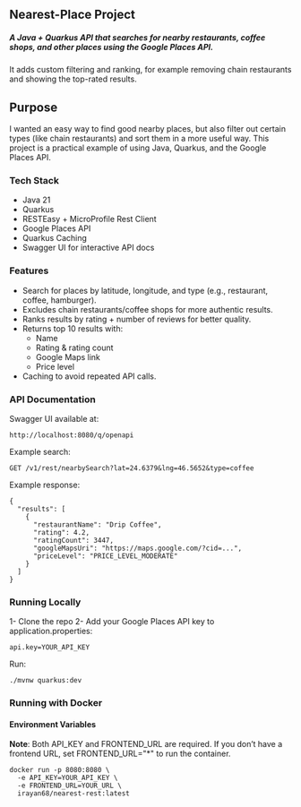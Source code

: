 ## Nearest-Place Project 

##### A Java + Quarkus API that searches for nearby restaurants, coffee shops, and other places using the Google Places API.
It adds custom filtering and ranking, for example removing chain restaurants and showing the top-rated results.

## Purpose
I wanted an easy way to find good nearby places, but also filter out certain types (like chain restaurants) and sort them in a more useful way.
This project is a practical example of using Java, Quarkus, and the Google Places API.

### Tech Stack
- Java 21
- Quarkus
- RESTEasy + MicroProfile Rest Client
- Google Places API
- Quarkus Caching
- Swagger UI for interactive API docs


### Features
- Search for places by latitude, longitude, and type (e.g., restaurant, coffee, hamburger).
- Excludes chain restaurants/coffee shops for more authentic results.
- Ranks results by rating + number of reviews for better quality.
- Returns top 10 results with:
  - Name
  - Rating & rating count
  - Google Maps link
  - Price level
- Caching to avoid repeated API calls.

### API Documentation
Swagger UI available at:
```
http://localhost:8080/q/openapi
```
Example search:
```
GET /v1/rest/nearbySearch?lat=24.6379&lng=46.5652&type=coffee
```

Example response:
```
{
  "results": [
    {
      "restaurantName": "Drip Coffee",
      "rating": 4.2,
      "ratingCount": 3447,
      "googleMapsUri": "https://maps.google.com/?cid=...",
      "priceLevel": "PRICE_LEVEL_MODERATE"
    }
  ]
}
```


### Running Locally
1- Clone the repo
2- Add your Google Places API key to application.properties:
```
api.key=YOUR_API_KEY
```
Run:
```
./mvnw quarkus:dev
```

### Running with Docker
#### Environment Variables
**Note**: Both API_KEY and FRONTEND_URL are required. If you don’t have a frontend URL, set FRONTEND_URL="*" to run the container.
```
docker run -p 8080:8080 \
  -e API_KEY=YOUR_API_KEY \
  -e FRONTEND_URL=YOUR_URL \
  irayan68/nearest-rest:latest
```
